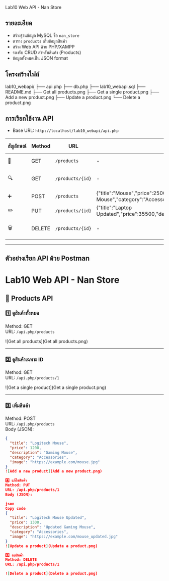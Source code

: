 Lab10 Web API - Nan Store

## รายละเอียด
- สร้างฐานข้อมูล MySQL ชื่อ `nan_store`
- ตาราง `products` เก็บข้อมูลสินค้า
- สร้าง Web API ด้วย PHP/XAMPP
- รองรับ CRUD สำหรับสินค้า (Products)
- ข้อมูลทั้งหมดเป็น JSON format

## โครงสร้างไฟล์
lab10_webapi/
├── api.php
├── db.php
├── lab10_webapi.sql
├── README.md
├── Get all products.png
├── Get a single product.png
├── Add a new product.png
├── Update a product.png
└── Delete a product.png

## การเรียกใช้งาน API
- Base URL: `http://localhost/lab10_webapi/api.php`

| สัญลักษณ์ | Method | URL | Body (JSON) | คำอธิบาย |
|------------|--------|-----|------------|-----------|
| 🛒 | GET | `/products` | - | ดูสินค้าทั้งหมด |
| 🔍 | GET | `/products/{id}` | - | ดูสินค้าเฉพาะ ID |
| ➕ | POST | `/products` | {"title":"Mouse","price":2500,"description":"Gaming Mouse","category":"Accessories","image":"https://example.com/mouse.jpg"} | เพิ่มสินค้า |
| ✏️ | PUT | `/products/{id}` | {"title":"Laptop Updated","price":35500,"description":"Updated","category":"Laptop","image":"https://example.com/laptop_updated.jpg"} | แก้ไขสินค้า |
| 🗑️ | DELETE | `/products/{id}` | - | ลบสินค้า ID |

---

## ตัวอย่างเรียก API ด้วย Postman

# Lab10 Web API - Nan Store

## 🛒 Products API

### 1️⃣ ดูสินค้าทั้งหมด
Method: GET  
URL: `/api.php/products`  

![Get all products](Get all products.png)

---

### 2️⃣ ดูสินค้าเฉพาะ ID
Method: GET  
URL: `/api.php/products/1`  

![Get a single product](Get a single product.png)

---

### 3️⃣ เพิ่มสินค้า
Method: POST  
URL: `/api.php/products`  
Body (JSON):
```json
{
  "title": "Logitech Mouse",
  "price": 1200,
  "description": "Gaming Mouse",
  "category": "Accessories",
  "image": "https://example.com/mouse.jpg"
}
![Add a new product](Add a new product.png)

4️⃣ แก้ไขสินค้า
Method: PUT
URL: /api.php/products/1
Body (JSON):

json
Copy code
{
  "title": "Logitech Mouse Updated",
  "price": 1300,
  "description": "Updated Gaming Mouse",
  "category": "Accessories",
  "image": "https://example.com/mouse_updated.jpg"
}
![Update a product](Update a product.png)

5️⃣ ลบสินค้า
Method: DELETE
URL: /api.php/products/1

![Delete a product](Delete a product.png)